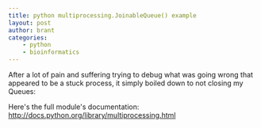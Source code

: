 ```yaml
---
title: python multiprocessing.JoinableQueue() example
layout: post
author: brant
categories:
    - python
    - bioinformatics
---
```


After a lot of pain and suffering trying to debug what was going wrong that appeared to be a stuck process, it simply boiled down to not closing my Queues:

<script src="http://gist.github.com/260331.js?file=gistfile1.py"></script>

Here's the full module's documentation:  http://docs.python.org/library/multiprocessing.html

